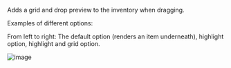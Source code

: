 Adds a grid and drop preview to the inventory when dragging.

Examples of different options:

From left to right: The default option (renders an item underneath), highlight option, highlight and grid option.

![image](https://raw.githubusercontent.com/runelite/wiki/master/img/Inventory-Grid-display.gif)